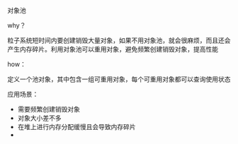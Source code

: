 对象池

why？

粒子系统短时间内要创建销毁大量对象，如果不用对象池，就会很麻烦，而且还会产生内存碎片。利用对象池可以重用对象，避免频繁创建销毁对象，提高性能

how：

定义一个池对象，其中包含一组可重用对象，每个可重用对象都可以查询使用状态

应用场景：

- 需要频繁创建销毁对象
- 对象大小差不多
- 在堆上进行内存分配缓慢且会导致内存碎片
- 

